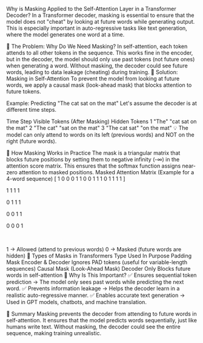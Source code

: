 Why is Masking Applied to the Self-Attention Layer in a Transformer Decoder?
In a Transformer decoder, masking is essential to ensure that the model does not "cheat" by looking at future words while generating output. This is especially important in auto-regressive tasks like text generation, where the model generates one word at a time.

🔹 The Problem: Why Do We Need Masking?
In self-attention, each token attends to all other tokens in the sequence.
This works fine in the encoder, but in the decoder, the model should only use past tokens (not future ones) when generating a word.
Without masking, the decoder could see future words, leading to data leakage (cheating) during training.
🔹 Solution: Masking in Self-Attention
To prevent the model from looking at future words, we apply a causal mask (look-ahead mask) that blocks attention to future tokens.

Example: Predicting "The cat sat on the mat"
Let's assume the decoder is at different time steps.

Time Step	Visible Tokens (After Masking)	Hidden Tokens
1	"The"	"cat sat on the mat"
2	"The cat"	"sat on the mat"
3	"The cat sat"	"on the mat"
💡 The model can only attend to words on its left (previous words) and NOT on the right (future words).

🔹 How Masking Works in Practice
The mask is a triangular matrix that blocks future positions by setting them to negative infinity (-∞) in the attention score matrix.
This ensures that the softmax function assigns near-zero attention to masked positions.
Masked Attention Matrix (Example for a 4-word sequence)
[
1
0
0
0
1
1
0
0
1
1
1
0
1
1
1
1
]
​
  
1
1
1
1
​
  
0
1
1
1
​
  
0
0
1
1
​
  
0
0
0
1
​
  
​
 
1 → Allowed (attend to previous words)
0 → Masked (future words are hidden)
🔹 Types of Masks in Transformers
Type	Used In	Purpose
Padding Mask	Encoder & Decoder	Ignores PAD tokens (useful for variable-length sequences)
Causal Mask (Look-Ahead Mask)	Decoder Only	Blocks future words in self-attention
🔹 Why Is This Important?
✅ Ensures sequential token prediction → The model only sees past words while predicting the next word.
✅ Prevents information leakage → Helps the decoder learn in a realistic auto-regressive manner.
✅ Enables accurate text generation → Used in GPT models, chatbots, and machine translation.

🔹 Summary
Masking prevents the decoder from attending to future words in self-attention.
It ensures that the model predicts words sequentially, just like humans write text.
Without masking, the decoder could see the entire sequence, making training unrealistic.
